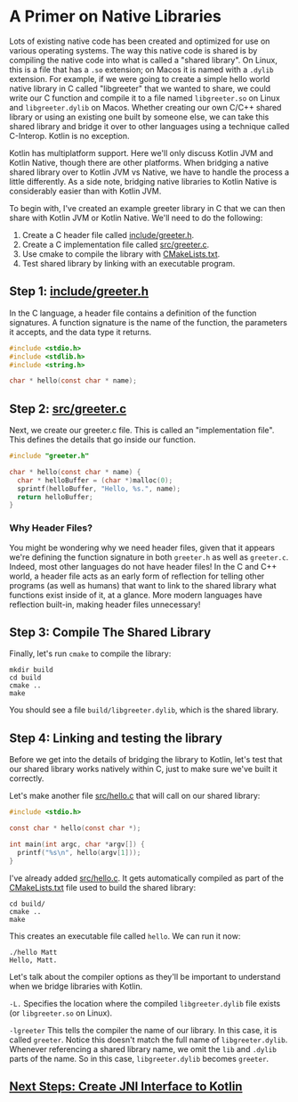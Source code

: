 # A Primer on Native Libraries

Lots of existing native code has been created and optimized for use on various operating systems. The way this native code is shared is by compiling the native code into what is called a "shared library". On Linux, this is a file that has a `.so` extension; on Macos it is named with a `.dylib` extension. For example, if we were going to create a simple hello world native library in C called "libgreeter" that we wanted to share, we could write our C function and compile it to a file named `libgreeter.so` on Linux and `libgreeter.dylib` on Macos. Whether creating our own C/C++ shared library or using an existing one built by someone else, we can take this shared library and bridge it over to other languages using a technique called C-Interop. Kotlin is no exception.

Kotlin has multiplatform support. Here we'll only discuss Kotlin JVM and Kotlin Native, though there are other platforms. When bridging a native shared library over to Kotlin JVM vs Native, we have to handle the process a little differently. As a side note, bridging native libraries to Kotlin Native is considerably easier than with Kotlin JVM.

To begin with, I've created an example greeter library in C that we can then share with Kotlin JVM or Kotlin Native. We'll need to do the following:

1. Create a C header file called [include/greeter.h](include/greeter.h).
1. Create a C implementation file called [src/greeter.c](src/greeter.c).
1. Use cmake to compile the library with [CMakeLists.txt](CMakeLists.txt).
1. Test shared library by linking with an executable program.

## Step 1: [include/greeter.h](include/greeter.h)

In the C language, a header file contains a definition of the function signatures. A function signature is the name of the function, the parameters it accepts, and the data type it returns.

```c
#include <stdio.h>
#include <stdlib.h>
#include <string.h>

char * hello(const char * name);
```

## Step 2: [src/greeter.c](src/greeter.c)

Next, we create our greeter.c file. This is called an "implementation file". This defines the details that go inside our function.

```c
#include "greeter.h"

char * hello(const char * name) {
  char * helloBuffer = (char *)malloc(0);
  sprintf(helloBuffer, "Hello, %s.", name);
  return helloBuffer;
}
```

### Why Header Files?

You might be wondering why we need header files, given that it appears we're defining the function signature in both `greeter.h` as well as `greeter.c`. Indeed, most other languages do not have header files! In the C and C++ world, a header file acts as an early form of reflection for telling other programs (as well as humans) that want to link to the shared library what functions exist inside of it, at a glance. More modern languages have reflection built-in, making header files unnecessary!

## Step 3: Compile The Shared Library

Finally, let's run `cmake` to compile the library:

```shell
mkdir build
cd build
cmake ..
make
```

You should see a file `build/libgreeter.dylib`, which is the shared library.

## Step 4: Linking and testing the library

Before we get into the details of bridging the library to Kotlin, let's test that our shared library works natively within C, just to make sure we've built it correctly.

Let's make another file [src/hello.c](src/hello.c) that will call on our shared library:

```c
#include <stdio.h>

const char * hello(const char *);

int main(int argc, char *argv[]) {
  printf("%s\n", hello(argv[1]));
}
```

I've already added [src/hello.c](src/hello.c). It gets automatically compiled as part of the [CMakeLists.txt](CMakeLists.txt) file used to build the shared library:

```shell
cd build/
cmake ..
make
```

This creates an executable file called `hello`. We can run it now:

```shell
./hello Matt
Hello, Matt.
```

Let's talk about the compiler options as they'll be important to understand when we bridge libraries with Kotlin.

`-L.` Specifies the location where the compiled `libgreeter.dylib` file exists (or `libgreeter.so` on Linux).

`-lgreeter` This tells the compiler the name of our library. In this case, it is called `greeter`. Notice this doesn't match the full name of `libgreeter.dylib`. Whenever referencing a shared library name, we omit the `lib` and `.dylib` parts of the name. So in this case, `libgreeter.dylib` becomes `greeter`.

## [Next Steps: Create JNI Interface to Kotlin](../greeter-jni)
